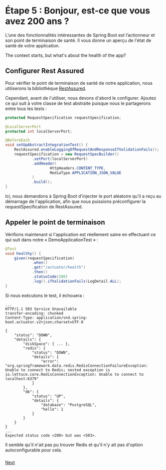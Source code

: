 # Étape 5 : Bonjour, est-ce que vous avez 200 ans ?

L’une des fonctionnalités intéressantes de Spring Boot est l’actionneur et son point de terminaison de santé.
Il vous donne un aperçu de l'état de santé de votre application.

The context starts, but what's about the health of the app?

## Configurer Rest Assured

Pour vérifier le point de terminaison de santé de notre application, nous utiliserons la bibliothèque [RestAssured](http://rest-assured.io/).

Cependant, avant de l'utiliser, nous devons d'abord le configurer.
Ajoutez ce qui suit à votre classe de test abstraite puisque nous le partagerons entre tous les tests :

```java
protected RequestSpecification requestSpecification;

@LocalServerPort
protected int localServerPort;

@BeforeEach
void setUpAbstractIntegrationTest() {
    RestAssured.enableLoggingOfRequestAndResponseIfValidationFails();
    requestSpecification = new RequestSpecBuilder()
            .setPort(localServerPort)
            .addHeader(
                    HttpHeaders.CONTENT_TYPE,
                    MediaType.APPLICATION_JSON_VALUE
            )
            .build();
}
```

Ici, nous demandons à Spring Boot d'injecter le port aléatoire qu'il a reçu au démarrage de l'application, afin que nous puissions préconfigurer la requestSpecification de RestAssured.

## Appeler le point de terminaison

Vérifions maintenant si l'application est réellement saine en effectuant ce qui suit dans notre « DemoApplicationTest » :

```java
@Test
void healthy() {
    given(requestSpecification)
            .when()
            .get("/actuator/health")
            .then()
            .statusCode(200)
            .log().ifValidationFails(LogDetail.ALL);
}
```

Si nous exécutons le test, il échouera :

```text
...
HTTP/1.1 503 Service Unavailable
transfer-encoding: chunked
Content-Type: application/vnd.spring-boot.actuator.v2+json;charset=UTF-8

{
    "status": "DOWN",
    "details": {
        "diskSpace": { ... },
        "redis": {
            "status": "DOWN",
            "details": {
                "error": "org.springframework.data.redis.RedisConnectionFailureException: Unable to connect to Redis; nested exception is io.lettuce.core.RedisConnectionException: Unable to connect to localhost:6379"
            }
        },
        "db": {
            "status": "UP",
            "details": {
                "database": "PostgreSQL",
                "hello": 1
            }
        }
    }
}
... 
Expected status code <200> but was <503>.
```

Il semble qu'il n'ait pas pu trouver Redis et qu'il n'y ait pas d'option autoconfigurable pour cela.

### 
[Next](etape-6-ajouter-redis.md)
